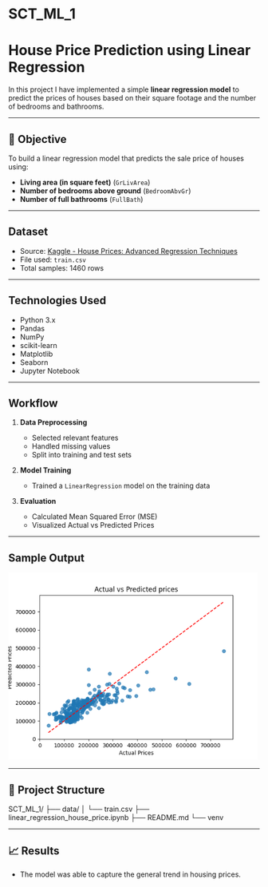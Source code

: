 # SCT_ML_1

# House Price Prediction using Linear Regression

In this project I have implemented a simple **linear regression model** to predict the prices of houses based on their square footage and the number of bedrooms and bathrooms.

---

## 📌 Objective

To build a linear regression model that predicts the sale price of houses using:
- **Living area (in square feet)** (`GrLivArea`)
- **Number of bedrooms above ground** (`BedroomAbvGr`)
- **Number of full bathrooms** (`FullBath`)

---

## Dataset

- Source: [Kaggle - House Prices: Advanced Regression Techniques](https://www.kaggle.com/c/house-prices-advanced-regression-techniques/data)
- File used: `train.csv`
- Total samples: 1460 rows

---

## Technologies Used

- Python 3.x
- Pandas
- NumPy
- scikit-learn
- Matplotlib
- Seaborn
- Jupyter Notebook

---

## Workflow

1. **Data Preprocessing**
   - Selected relevant features
   - Handled missing values
   - Split into training and test sets

2. **Model Training**
   - Trained a `LinearRegression` model on the training data

3. **Evaluation**
   - Calculated Mean Squared Error (MSE)
   - Visualized Actual vs Predicted Prices

---

## Sample Output

<img src="https://github.com/dharan0808/SCT_ML_1/blob/main/actual_vs_predicted.png" width="500">

---

## 📁 Project Structure

SCT_ML_1/
├── data/
│ └── train.csv
├── linear_regression_house_price.ipynb
├── README.md
└── venv

---

## 📈 Results

- The model was able to capture the general trend in housing prices.



